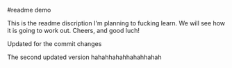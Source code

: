 #readme demo

This is the readme discription I'm planning to fucking learn. We will see how it is going to work out. Cheers, and good luch!

Updated for the commit changes

The second updated version hahahhahahhahahhahah

